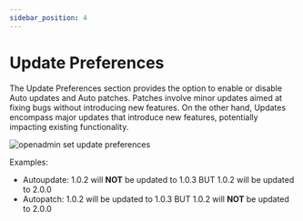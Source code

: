 ```yaml
---
sidebar_position: 4
---
```


# Update Preferences


The Update Preferences section provides the option to enable or disable Auto updates and Auto patches. Patches involve minor updates aimed at fixing bugs without introducing new features. On the other hand, Updates encompass major updates that introduce new features, potentially impacting existing functionality.

![openadmin set update preferences](/img/admin/openpanel_settings_updates.png)

Examples:
- Autoupdate: 1.0.2 will **NOT** be updated to 1.0.3 BUT 1.0.2 will be updated to 2.0.0
- Autopatch:  1.0.2 will be updated to 1.0.3 BUT 1.0.2 will **NOT** be updated to 2.0.0
